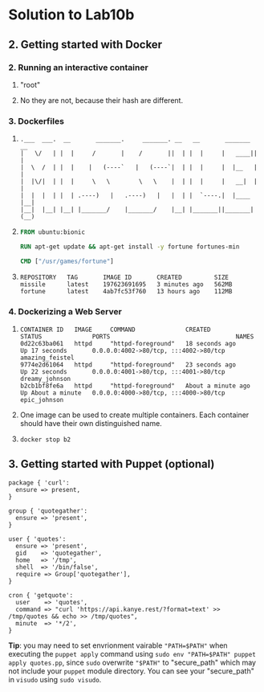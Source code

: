 # Solution to Lab10b

## 2. Getting started with Docker

### 2. Running an interactive container

1. "root"

2. No they are not, because their hash are different.

### 3. Dockerfiles

1. ```
   .___  ___.  __       _______.     _______. __   __       _______  __  
   |   \/   | |  |     /       |    /       ||  | |  |     |   ____||  | 
   |  \  /  | |  |    |   (----`   |   (----`|  | |  |     |  |__   |  | 
   |  |\/|  | |  |     \   \        \   \    |  | |  |     |   __|  |  | 
   |  |  |  | |  | .----)   |   .----)   |   |  | |  `----.|  |____ |__| 
   |__|  |__| |__| |_______/    |_______/    |__| |_______||_______|(__) 
   ```

2. ```dockerfile
   FROM ubuntu:bionic
   
   RUN apt-get update && apt-get install -y fortune fortunes-min
   
   CMD ["/usr/games/fortune"]
   ```

3. ```
   REPOSITORY   TAG       IMAGE ID       CREATED         SIZE
   missile      latest    197623691695   3 minutes ago   562MB
   fortune      latest    4ab7fc53f760   13 hours ago    112MB
   ```

### 4. Dockerizing a Web Server

1. ```
   CONTAINER ID   IMAGE     COMMAND              CREATED              STATUS              PORTS                                   NAMES
   0d22c63ba061   httpd     "httpd-foreground"   18 seconds ago       Up 17 seconds       0.0.0.0:4002->80/tcp, :::4002->80/tcp   amazing_feistel
   9774e2d61064   httpd     "httpd-foreground"   23 seconds ago       Up 22 seconds       0.0.0.0:4001->80/tcp, :::4001->80/tcp   dreamy_johnson
   b2cb1bf8fe6a   httpd     "httpd-foreground"   About a minute ago   Up About a minute   0.0.0.0:4000->80/tcp, :::4000->80/tcp   epic_johnson
   ```

2. One image can be used to create multiple containers. Each container should have their own distinguished name.

3. `docker stop b2`

## 3. Getting started with Puppet (optional)

```
package { 'curl':
  ensure => present,
}

group { 'quotegather':
  ensure => 'present',
}

user { 'quotes':
  ensure => 'present',
  gid    => 'quotegather',
  home   => '/tmp',
  shell  => '/bin/false',
  require => Group['quotegather'],
}

cron { 'getquote':
  user    => 'quotes',
  command => "curl 'https://api.kanye.rest/?format=text' >> /tmp/quotes && echo >> /tmp/quotes",
  minute  => '*/2',
}
```

**Tip**: you may need to set envrionment vairable `"PATH=$PATH"` when executing the `puppet apply` command using `sudo env "PATH=$PATH" puppet apply quotes.pp`, since `sudo` overwrite `"$PATH"` to "secure_path" which may not include your `puppet` module directory. You can see your "secure_path" in `visudo` using `sudo visudo`.
